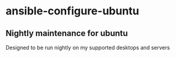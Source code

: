 # ansible-configure-ubuntu
## Nightly maintenance for ubuntu

Designed to be run nightly on my supported desktops and servers
